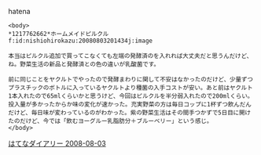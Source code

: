 
hatena

```
<body>
*1217762662*ホームメイドピルクル
f:id:nishiohirokazu:20080803201434j:image

本当はピルクル追加で買ってこなくても左端の発酵済のを入れれば大丈夫だと思うんだけど、ね。野菜生活の新品と発酵済との色の違いが乳酸菌です。

前に同じことをヤクルトでやったので発酵まわりに関して不安はなかったのだけど、少量ずつプラスチックのボトルに入っているヤクルトより種菌の入手コストが安い。あと前はヤクルト1本入れたので65mlくらいかと思うけど、今回はピルクルを半分弱入れたので200mlくらい。投入量が多かったからか味の変化が速かった。充実野菜の方は毎日コップに1杯ずつ飲んだんだけど、毎日味が変わっているのがわかった。紫の野菜生活はその間手つかずで5日目に開けたのだけど、今では「飲むヨーグルー乳脂肪分＋ブルーベリー」という感じ。
</body>
```


[はてなダイアリー 2008-08-03](https://nishiohirokazu.hatenadiary.org/archive/2008/08/03)
